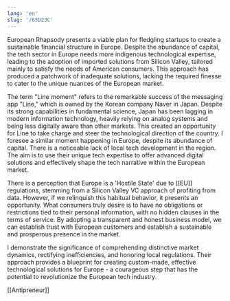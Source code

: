 ```yaml
---
lang: 'en'
slug: '/65D23C'
---
```


European Rhapsody presents a viable plan for fledgling startups to create a sustainable financial structure in Europe. Despite the abundance of capital, the tech sector in Europe needs more indigenous technological expertise, leading to the adoption of imported solutions from Silicon Valley, tailored mainly to satisfy the needs of American consumers. This approach has produced a patchwork of inadequate solutions, lacking the required finesse to cater to the unique nuances of the European market.

The term "Line moment" refers to the remarkable success of the messaging app "Line," which is owned by the Korean company Naver in Japan. Despite its strong capabilities in fundamental science, Japan has been lagging in modern information technology, heavily relying on analog systems and being less digitally aware than other markets. This created an opportunity for Line to take charge and steer the technological direction of the country. I foresee a similar moment happening in Europe, despite its abundance of capital. There is a noticeable lack of local tech development in the region. The aim is to use their unique tech expertise to offer advanced digital solutions and effectively shape the tech narrative within the European market.

There is a perception that Europe is a 'Hostile State' due to [[EU]] regulations, stemming from a Silicon Valley VC approach of profiting from data. However, if we relinquish this habitual behavior, it presents an opportunity. What consumers truly desire is to have no obligations or restrictions tied to their personal information, with no hidden clauses in the terms of service. By adopting a transparent and honest business model, we can establish trust with European customers and establish a sustainable and prosperous presence in the market.

I demonstrate the significance of comprehending distinctive market dynamics, rectifying inefficiencies, and honoring local regulations. Their approach provides a blueprint for creating custom-made, effective technological solutions for Europe - a courageous step that has the potential to revolutionize the European tech industry.

[[Antipreneur]]
